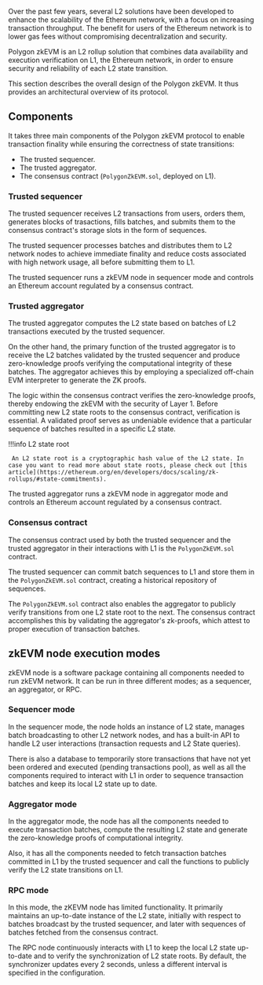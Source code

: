 Over the past few years, several L2 solutions have been developed to enhance the scalability of the Ethereum network, with a focus on increasing transaction throughput. The benefit for users of the Ethereum network is to lower gas fees without compromising decentralization and security.

Polygon zkEVM is an L2 rollup solution that combines data availability and execution verification on L1, the Ethereum network, in order to ensure security and reliability of each L2 state transition.

This section describes the overall design of the Polygon zkEVM. It thus provides an architectural overview of its protocol.

## Components

It takes three main components of the Polygon zkEVM protocol to enable transaction finality while ensuring the correctness of state transitions:

- The trusted sequencer.
- The trusted aggregator.
- The consensus contract (`PolygonZkEVM.sol`, deployed on L1).

### Trusted sequencer

The trusted sequencer receives L2 transactions from users, orders them, generates blocks of trasactions, fills batches, and submits them to the consensus contract's storage slots in the form of sequences.

The trusted sequencer processes batches and distributes them to L2 network nodes to achieve immediate finality and reduce costs associated with high network usage, all before submitting them to L1.

The trusted sequencer runs a zkEVM node in sequencer mode and controls an Ethereum account regulated by a consensus contract.

### Trusted aggregator

The trusted aggregator computes the L2 state based on batches of L2 transactions executed by the trusted sequencer.

On the other hand, the primary function of the trusted aggregator is to receive the L2 batches validated by the trusted sequencer and produce zero-knowledge proofs verifying the computational integrity of these batches. The aggregator achieves this by employing a specialized off-chain EVM interpreter to generate the ZK proofs.

The logic within the consensus contract verifies the zero-knowledge proofs, thereby endowing the zkEVM with the security of Layer 1. Before committing new L2 state roots to the consensus contract, verification is essential. A validated proof serves as undeniable evidence that a particular sequence of batches resulted in a specific L2 state.

!!!info
     L2 state root

     An L2 state root is a cryptographic hash value of the L2 state. In case you want to read more about state roots, please check out [this article](https://ethereum.org/en/developers/docs/scaling/zk-rollups/#state-commitments).

The trusted aggregator runs a zkEVM node in aggregator mode and controls an Ethereum account regulated by a consensus contract.

### Consensus contract

The consensus contract used by both the trusted sequencer and the trusted aggregator in their interactions with L1 is the `PolygonZkEVM.sol` contract.

The trusted sequencer can commit batch sequences to L1 and store them in the `PolygonZkEVM.sol` contract, creating a historical repository of sequences.

The `PolygonZkEVM.sol` contract also enables the aggregator to publicly verify transitions from one L2 state root to the next. The consensus contract accomplishes this by validating the aggregator's zk-proofs, which attest to proper execution of transaction batches.

## zkEVM node execution modes

zkEVM node is a software package containing all components needed to run zkEVM network. It can be run in three different modes; as a sequencer, an aggregator, or RPC.

### Sequencer mode

In the sequencer mode, the node holds an instance of L2 state, manages batch broadcasting to other L2 network nodes, and has a built-in API to handle L2 user interactions (transaction requests and L2 State queries).

There is also a database to temporarily store transactions that have not yet been ordered and executed (pending transactions pool), as well as all the components required to interact with L1 in order to sequence transaction batches and keep its local L2 state up to date.

### Aggregator mode

In the aggregator mode, the node has all the components needed to execute transaction batches, compute the resulting L2 state and generate the zero-knowledge proofs of computational integrity.

Also, it has all the components needed to fetch transaction batches committed in L1 by the trusted sequencer and call the functions to publicly verify the L2 state transitions on L1.

### RPC mode

In this mode, the zKEVM node has limited functionality. It primarily maintains an up-to-date instance of the L2 state, initially with respect to batches broadcast by the trusted sequencer, and later with sequences of batches fetched from the consensus contract.

The RPC node continuously interacts with L1 to keep the local L2 state up-to-date and to verify the synchronization of L2 state roots. By default, the synchronizer updates every 2 seconds, unless a different interval is specified in the configuration.
